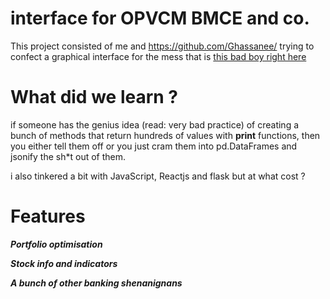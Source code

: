 
# interface for OPVCM BMCE and co.

This project consisted of me and https://github.com/Ghassanee/ trying to confect a graphical interface for the mess that is [this bad boy right here](https://colab.research.google.com/drive/1k2lZlVZ-8U90edRUL4o4PnxwzVvGhddo?usp=sharing)

# What did we learn ? 

if someone has the genius idea (read: very bad practice) of creating a bunch of methods that return hundreds of values with **print** functions, then you either tell them off or you just cram them into pd.DataFrames and jsonify the sh\*t out of them.

i also tinkered a bit with JavaScript, Reactjs and flask but at what cost ? 

# Features
***Portfolio optimisation***

***Stock info and indicators***

***A bunch of other banking shenanignans***
